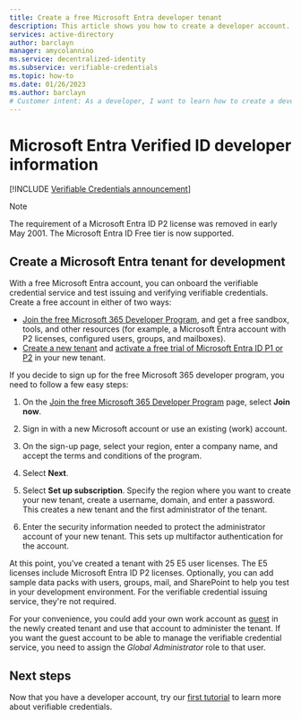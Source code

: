 ```yaml
---
title: Create a free Microsoft Entra developer tenant
description: This article shows you how to create a developer account.
services: active-directory
author: barclayn
manager: amycolannino
ms.service: decentralized-identity
ms.subservice: verifiable-credentials
ms.topic: how-to
ms.date: 01/26/2023
ms.author: barclayn
# Customer intent: As a developer, I want to learn how to create a developer Microsoft Entra account so I can participate in the preview with a P2 license. 
---
```


# Microsoft Entra Verified ID developer information

[!INCLUDE [Verifiable Credentials announcement](../../../includes/verifiable-credentials-brand.md)]

> [!NOTE]
> The requirement of a Microsoft Entra ID P2 license was removed in early May 2001. The Microsoft Entra ID Free tier is now supported. 

<a name='create-an-azure-ad-tenant-for-development'></a>

## Create a Microsoft Entra tenant for development

 With a free Microsoft Entra account, you can onboard the verifiable credential service and test issuing and verifying verifiable credentials. Create a free account in either of two ways:

- [Join the free Microsoft 365 Developer Program](https://aka.ms/o365devprogram), and get a free sandbox, tools, and other resources (for example, a Microsoft Entra account with P2 licenses, configured users, groups, and mailboxes).
- [Create a new tenant](../develop/quickstart-create-new-tenant.md) and [activate a free trial of Microsoft Entra ID P1 or P2](https://azure.microsoft.com/trial/get-started-active-directory/) in your new tenant.

If you decide to sign up for the free Microsoft 365 developer program, you need to follow a few easy steps:

1. On the [Join the free Microsoft 365 Developer Program](https://aka.ms/o365devprogram) page, select **Join now**.

1. Sign in with a new Microsoft account or use an existing (work) account.

1. On the sign-up page, select your region, enter a company name, and accept the terms and conditions of the program.

1. Select **Next**.

1. Select **Set up subscription**. Specify the region where you want to create your new tenant, create a username, domain, and enter a password. This creates a new tenant and the first administrator of the tenant.

1. Enter the security information needed to protect the administrator account of your new tenant. This sets up multifactor authentication for the account.


At this point, you've created a tenant with 25 E5 user licenses. The E5 licenses include Microsoft Entra ID P2 licenses. Optionally, you can add sample data packs with users, groups, mail, and SharePoint to help you test in your development environment. For the verifiable credential issuing service, they're not required.

For your convenience, you could add your own work account as [guest](../external-identities/b2b-quickstart-add-guest-users-portal.md) in the newly created tenant and use that account to administer the tenant. If you want the guest account to be able to manage the verifiable credential service, you need to assign the *Global Administrator* role to that user.

## Next steps

Now that you have a developer account, try our [first tutorial](./verifiable-credentials-configure-tenant.md) to learn more about verifiable credentials.
